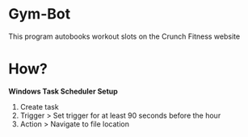 # Gym-Bot

This program autobooks workout slots on the Crunch Fitness website

# How?

__Windows Task Scheduler Setup__
1. Create task
2. Trigger > Set trigger for at least 90 seconds before the hour
3. Action > Navigate to file location
